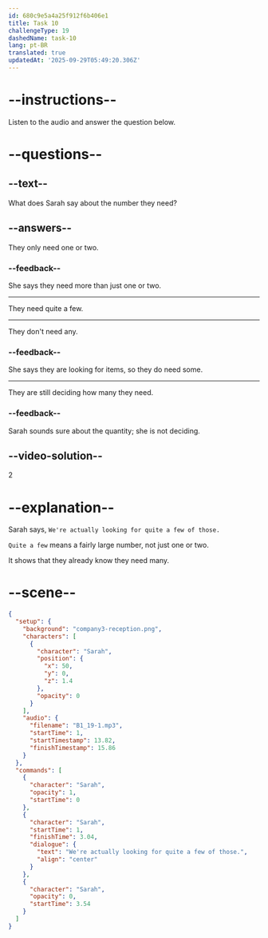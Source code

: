 ```yaml
---
id: 680c9e5a4a25f912f6b406e1
title: Task 10
challengeType: 19
dashedName: task-10
lang: pt-BR
translated: true
updatedAt: '2025-09-29T05:49:20.306Z'
---
```


<!-- (Audio) Sarah: We're actually looking for quite a few of those. -->

# --instructions--

Listen to the audio and answer the question below.

# --questions--

## --text--

What does Sarah say about the number they need?

## --answers--

They only need one or two.

### --feedback--

She says they need more than just one or two.

---

They need quite a few.

---

They don't need any.

### --feedback--

She says they are looking for items, so they do need some.

---

They are still deciding how many they need.

### --feedback--

Sarah sounds sure about the quantity; she is not deciding.

## --video-solution--

2

# --explanation--

Sarah says, `We're actually looking for quite a few of those.`

`Quite a few` means a fairly large number, not just one or two.

It shows that they already know they need many.

# --scene--

```json
{
  "setup": {
    "background": "company3-reception.png",
    "characters": [
      {
        "character": "Sarah",
        "position": {
          "x": 50,
          "y": 0,
          "z": 1.4
        },
        "opacity": 0
      }
    ],
    "audio": {
      "filename": "B1_19-1.mp3",
      "startTime": 1,
      "startTimestamp": 13.82,
      "finishTimestamp": 15.86
    }
  },
  "commands": [
    {
      "character": "Sarah",
      "opacity": 1,
      "startTime": 0
    },
    {
      "character": "Sarah",
      "startTime": 1,
      "finishTime": 3.04,
      "dialogue": {
        "text": "We're actually looking for quite a few of those.",
        "align": "center"
      }
    },
    {
      "character": "Sarah",
      "opacity": 0,
      "startTime": 3.54
    }
  ]
}
```

